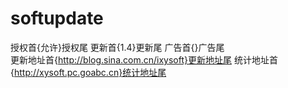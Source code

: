 # softupdate
授权首{允许}授权尾  更新首{1.4}更新尾  广告首{}广告尾  
更新地址首{http://blog.sina.com.cn/ixysoft}更新地址尾
统计地址首{http://xysoft.pc.goabc.cn}统计地址尾
